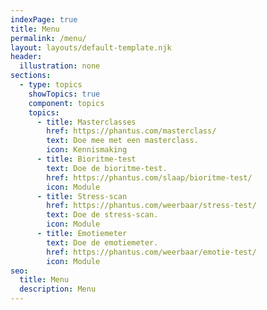 ```yaml
---
indexPage: true
title: Menu
permalink: /menu/
layout: layouts/default-template.njk
header:
  illustration: none
sections:
  - type: topics
    showTopics: true
    component: topics
    topics:
      - title: Masterclasses
        href: https://phantus.com/masterclass/
        text: Doe mee met een masterclass.
        icon: Kennismaking
      - title: Bioritme-test
        text: Doe de bioritme-test.
        href: https://phantus.com/slaap/bioritme-test/
        icon: Module
      - title: Stress-scan
        href: https://phantus.com/weerbaar/stress-test/
        text: Doe de stress-scan.
        icon: Module
      - title: Emotiemeter
        text: Doe de emotiemeter.
        href: https://phantus.com/weerbaar/emotie-test/
        icon: Module
seo:
  title: Menu
  description: Menu
---
```

